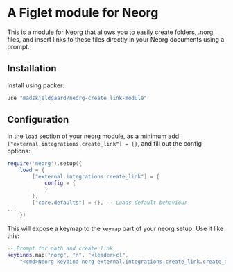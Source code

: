 # A Figlet module for Neorg

This is a module for Neorg that allows you to easily create folders, .norg files, and insert links to these files directly in your Neorg documents using a prompt.

## Installation

Install using packer:

```lua
use "madskjeldgaard/neorg-create_link-module"

```

## Configuration

In the `load` section of your neorg module, as a minimum add `["external.integrations.create_link"] = {}`, and fill out the config options:

```lua
require('neorg').setup({
	load = {
		["external.integrations.create_link"] = {
			config = {
			}
		},
		["core.defaults"] = {}, -- Loads default behaviour
...
    })
```

This will expose a keymap to the `keymap` part of your neorg setup. Use it like this:

```lua
-- Prompt for path and create link
keybinds.map("norg", "n", "<leader>cl", 
    "<cmd>Neorg keybind norg external.integrations.create_link.create_and_link<cr>")
```

